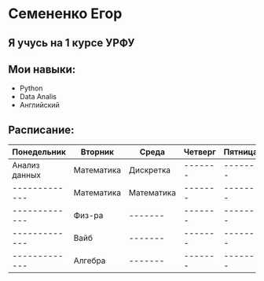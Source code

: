 # Семененко Егор
## Я учусь на 1 курсе УРФУ
## Мои навыки:
* Python
* Data Analis
* Английский
## Расписание:
|Понедельник  |Вторник|Среда          |Четверг|Пятница|Суббота|
|-----------  |-------|--------------|-------|-------|-------|
|Анализ данных|Математика|Дискретка  |-------        |-------|
|-------------|Математика|Математика |-------        |-------|
|-------------|Физ-ра|-------        |-------        |-------|
|-------------|Вайб|-------          |-------        |-------|
|-------------|Алгебра|-------       |-------        |-------|

